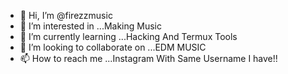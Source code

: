- 👋 Hi, I’m @firezzmusic
- 👀 I’m interested in ...Making Music
- 🌱 I’m currently learning ...Hacking And Termux Tools
- 💞️ I’m looking to collaborate on ...EDM MUSIC
- 📫 How to reach me ...Instagram With Same Username I have!!

<!---
firezzmusic/firezzmusic is a ✨ special ✨ repository because its `README.md` (this file) appears on your GitHub profile.
You can click the Preview link to take a look at your changes.
--->
